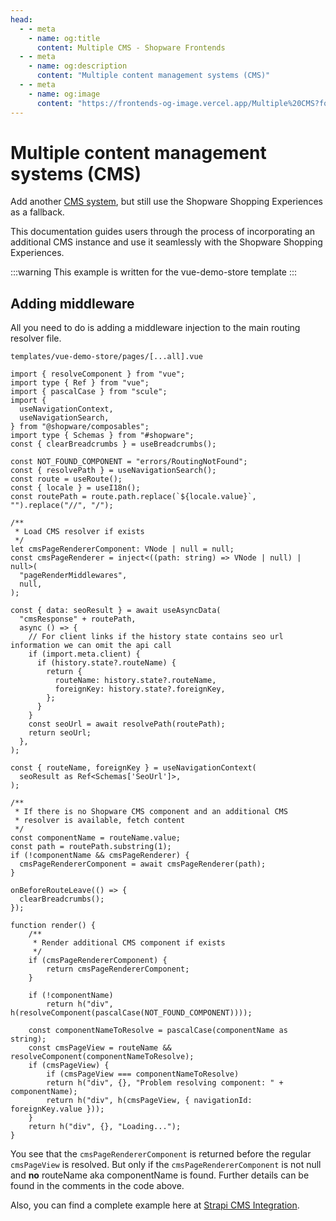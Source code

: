 ```yaml
---
head:
  - - meta
    - name: og:title
      content: Multiple CMS - Shopware Frontends
  - - meta
    - name: og:description
      content: "Multiple content management systems (CMS)"
  - - meta
    - name: og:image
      content: "https://frontends-og-image.vercel.app/Multiple%20CMS?fontSize=150px"
---
```


# Multiple content management systems (CMS)

Add another [CMS system](../../resources/integrations/cms/), but still use the Shopware Shopping Experiences as a fallback.

This documentation guides users through the process of incorporating an additional CMS instance and use it seamlessly with the Shopware Shopping Experiences.

:::warning
This example is written for the vue-demo-store template
:::

## Adding middleware

All you need to do is adding a middleware injection to the main routing resolver file.

`templates/vue-demo-store/pages/[...all].vue`

```ts{16-23,46-54,61-66}
import { resolveComponent } from "vue";
import type { Ref } from "vue";
import { pascalCase } from "scule";
import {
  useNavigationContext,
  useNavigationSearch,
} from "@shopware/composables";
import type { Schemas } from "#shopware";
const { clearBreadcrumbs } = useBreadcrumbs();

const NOT_FOUND_COMPONENT = "errors/RoutingNotFound";
const { resolvePath } = useNavigationSearch();
const route = useRoute();
const { locale } = useI18n();
const routePath = route.path.replace(`${locale.value}`, "").replace("//", "/");

/**
 * Load CMS resolver if exists
 */
let cmsPageRendererComponent: VNode | null = null;
const cmsPageRenderer = inject<((path: string) => VNode | null) | null>(
  "pageRenderMiddlewares",
  null,
);

const { data: seoResult } = await useAsyncData(
  "cmsResponse" + routePath,
  async () => {
    // For client links if the history state contains seo url information we can omit the api call
    if (import.meta.client) {
      if (history.state?.routeName) {
        return {
          routeName: history.state?.routeName,
          foreignKey: history.state?.foreignKey,
        };
      }
    }
    const seoUrl = await resolvePath(routePath);
    return seoUrl;
  },
);

const { routeName, foreignKey } = useNavigationContext(
  seoResult as Ref<Schemas['SeoUrl']>,
);

/**
 * If there is no Shopware CMS component and an additional CMS
 * resolver is available, fetch content
 */
const componentName = routeName.value;
const path = routePath.substring(1);
if (!componentName && cmsPageRenderer) {
  cmsPageRendererComponent = await cmsPageRenderer(path);
}

onBeforeRouteLeave(() => {
  clearBreadcrumbs();
});

function render() {
    /**
     * Render additional CMS component if exists
     */
    if (cmsPageRendererComponent) {
        return cmsPageRendererComponent;
    }

    if (!componentName)
        return h("div", h(resolveComponent(pascalCase(NOT_FOUND_COMPONENT))));

    const componentNameToResolve = pascalCase(componentName as string);
    const cmsPageView = routeName && resolveComponent(componentNameToResolve);
    if (cmsPageView) {
        if (cmsPageView === componentNameToResolve)
        return h("div", {}, "Problem resolving component: " + componentName);
        return h("div", h(cmsPageView, { navigationId: foreignKey.value }));
    }
    return h("div", {}, "Loading...");
}
```

You see that the `cmsPageRendererComponent` is returned before the regular `cmsPageView` is resolved. But only if the `cmsPageRendererComponent` is not null and **no** routeName aka componentName is found. Further details can be found in the comments in the code above.

Also, you can find a complete example here at [Strapi CMS Integration](../../resources/integrations/cms/strapi).
